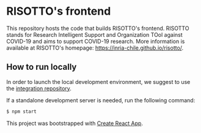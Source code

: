 # RISOTTO's frontend

This repository hosts the code that builds RISOTTO's frontend.
RISOTTO stands for Research Intelligent Support and Organization TOol against COVID-19 and aims to support COVID-19 research.
More information is available at RISOTTO's homepage: https://inria-chile.github.io/risotto/.

## How to run locally

In order to launch the local development environment, we suggest to use the [integration repository](https://github.com/Inria-Chile/risotto-integration).

If a standalone development server is needed, run the following command:

```bash
$ npm start
```

This project was bootstrapped with [Create React App](https://github.com/facebook/create-react-app).
